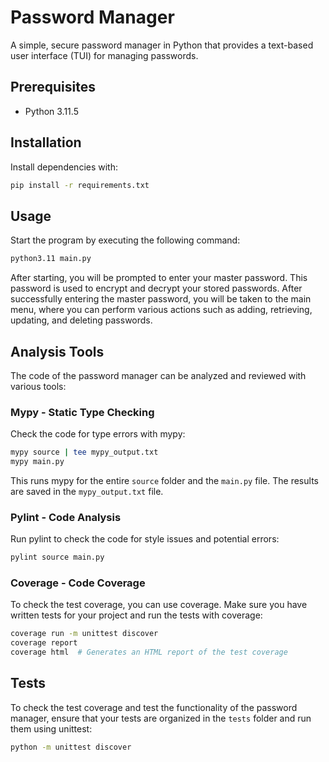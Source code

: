 # Password Manager

A simple, secure password manager in Python that provides a text-based user interface (TUI) for managing passwords.

## Prerequisites

- Python 3.11.5

## Installation

Install dependencies with:

```bash
pip install -r requirements.txt
```

## Usage

Start the program by executing the following command:

```bash
python3.11 main.py
```

After starting, you will be prompted to enter your master password. This password is used to encrypt and decrypt your stored passwords. After successfully entering the master password, you will be taken to the main menu, where you can perform various actions such as adding, retrieving, updating, and deleting passwords.

## Analysis Tools

The code of the password manager can be analyzed and reviewed with various tools:

### Mypy - Static Type Checking

Check the code for type errors with mypy:

```bash
mypy source | tee mypy_output.txt
mypy main.py
```

This runs mypy for the entire `source` folder and the `main.py` file. The results are saved in the `mypy_output.txt` file.

### Pylint - Code Analysis

Run pylint to check the code for style issues and potential errors:

```bash
pylint source main.py
```

### Coverage - Code Coverage

To check the test coverage, you can use coverage. Make sure you have written tests for your project and run the tests with coverage:

```bash
coverage run -m unittest discover
coverage report
coverage html  # Generates an HTML report of the test coverage
```

## Tests

To check the test coverage and test the functionality of the password manager, ensure that your tests are organized in the `tests` folder and run them using unittest:

```bash
python -m unittest discover
```
